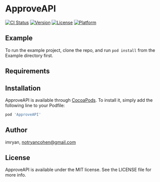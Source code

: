 # ApproveAPI

[![CI Status](https://img.shields.io/travis/imryan/ApproveAPI.svg?style=flat)](https://travis-ci.org/imryan/ApproveAPI)
[![Version](https://img.shields.io/cocoapods/v/ApproveAPI.svg?style=flat)](https://cocoapods.org/pods/ApproveAPI)
[![License](https://img.shields.io/cocoapods/l/ApproveAPI.svg?style=flat)](https://cocoapods.org/pods/ApproveAPI)
[![Platform](https://img.shields.io/cocoapods/p/ApproveAPI.svg?style=flat)](https://cocoapods.org/pods/ApproveAPI)

## Example

To run the example project, clone the repo, and run `pod install` from the Example directory first.

## Requirements

## Installation

ApproveAPI is available through [CocoaPods](https://cocoapods.org). To install
it, simply add the following line to your Podfile:

```ruby
pod 'ApproveAPI'
```

## Author

imryan, notryancohen@gmail.com

## License

ApproveAPI is available under the MIT license. See the LICENSE file for more info.
